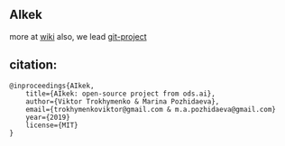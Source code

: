 AIkek
-----

more at [wiki](https://github.com/vtrokhymenko/AIkek/wiki)
also, we lead [git-project](https://github.com/vtrokhymenko/AIkek/projects)


citation:
--------
    @inproceedings{AIkek,
        title={AIkek: open-source project from ods.ai},
        author={Viktor Trokhymenko & Marina Pozhidaeva},
        email={trokhymenkoviktor@gmail.com & m.a.pozhidaeva@gmail.com}
        year={2019}
        license={MIT}
    }
